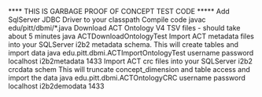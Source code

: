 **** THIS IS GARBAGE PROOF OF CONCEPT TEST CODE *****
Add SqlServer JDBC Driver to your classpath
Compile code javac edu/pitt/dbmi/*.java
Download ACT Ontology V4 TSV files  - should take about 5 minutes
  java ACTDownloadOntologyTest
Import ACT metadata files into your SQLServer i2b2 metadata schema. This will create tables and import data
  java edu.pitt.dbmi.ACTImportOntologyTest username password localhost  i2b2metadata 1433
Import ACT crc files into your SQLServer i2b2 crcdata schem This will truncate concept_dimension and table access and import the data
  java edu.pitt.dbmi.ACTOntologyCRC username password localhost  i2b2demodata 1433

 
